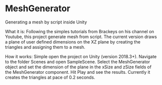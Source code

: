 # MeshGenerator
Generating a mesh by script inside Unity

What it is:
Following the simples tutorials from Brackeys on his channel on Youtube, this project generate mesh from script.
The current version draws a plane of user defined dimensions on the XZ plane by creating the triangles and assigning them to a mesh.

How it works:
Simple open the project on Unity (version 2018.3+). Navigate to the folder Scenes and open SampleScene. Select the MeshGenerator object and
set the dimension of the plane in the xSize and zSize fields of the MeshGenerator component. Hit Play and see the results. Currently it
creates the triangles at pace of 0.2 seconds.
